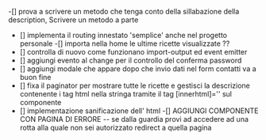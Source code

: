 -[] prova a scrivere un metodo che tenga conto della sillabazione della description, Scrivere un metodo a parte

- [] implementa il routing innestato 'semplice' anche nel progetto personale
  -[] importa nella home le ultime ricette visualizzate ??
- [] controlla di nuovo come funzionano import-output ed event emitter
- [] aggiungi evento al change per il controllo del conferma password
- [] aggiungi modale che appare dopo che invio dati nel form contatti va a buon fine
- [] fixa il paginator per mostrare tutte le ricette e gestisci la descrizione contenente i tag html nella stringa tramite il tag [innerhtml]='' sul componente
- [] implementazione sanificazione dell' html
  -[] AGGIUNGI COMPONENTE CON PAGINA DI ERRORE -- se dalla guardia provi ad accedere ad una rotta alla quale non sei autorizzato redirect a quella pagina
